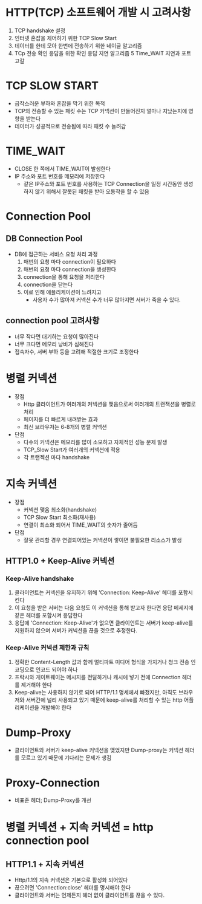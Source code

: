 # HTTP(TCP) 소프트웨어 개발 시 고려사항
1. TCP handshake 설정
2. 인터넷 혼잡을 제어하기 위한 TCP Slow Start
3. 데이터를 한데 모아 한번에 전송하기 위한 네이글 알고리즘
4. TCp 전송 확인 응답을 위한 확인 응답 지연 알고리즘
5 Time_WAIT 지연과 포트 고갈

# TCP SLOW START
* 급작스러운 부하와 혼잡을 막기 위한 목적
* TCP의 전송할 수 있는 패킷 수는 TCP 커넥션이 만들어진지 얼마나 지났는지에 영향을 받는다
* 데이터가 성공적으로 전송됨에 따라 패킷 수 늘려감

# TIME_WAIT
* CLOSE 한 쪽에서 TIME_WAIT이 발생한다
* IP 주소와 포트 번호를 메모리에 저장한다
    * 같은 IP주소와 포트 번호를 사용하는 TCP Connection을 일정 시간동안 생성하지 않기 위해서 잘못된 패킷을 받아 오동작을 할 수 있음


# Connection Pool

## DB Connection Pool
* DB에 접근하는 서비스 요청 처리 과정
    1. 매번의 요청 마다 connection이  필요하다
    2. 매번의 요청 마다 connection을 생성한다
    3. connection을 통해 요청을 처리한다
    4. connection을 닫는다
    0. 이로 인해 애플리케이션이 느려지고
        * 사용자 수가 많아져 커넥션 수가 너무 많아지면 서버가 죽을 수 있다.

## connection pool 고려사항
* 너무 작다면 대기하는 요청이 많아진다
* 너무 크다면 메모리 낭비가 심해진다
* 접속자수, 서버 부하 등을 고려해 적절한 크기로 조정한다


# 병렬 커넥션
* 장점
     * Http 클라이언트가 여러개의 커넥션을 맺음으로써 여러개의 트랜잭션을 병렬로 처리
     * 페이지를 더 빠르게 내려받는 효과
     * 최신 브라우저는 6-8개의 병렬 커넥션
* 단점
    * 다수의 커넥션은 메모리를 많이 소모하고 자체적인 성능 문제 발생
    * TCP_Slow Start가 여러개의 커넥션에 적용
    * 각 트랜젝션 마다 handshake

# 지속 커넥션
* 장점
     * 커넥션 맺음 최소화(handshake)
     * TCP Slow Start 최소화(재사용)
     * 연결이 최소화 되어서 TIME_WAIT의 숫자가 줄어듬
* 단점
  * 잘못 관리할 경우 연결되어있는 커넥션이 쌓이면 불필요한 리소스가 발생


## HTTP1.0 + Keep-Alive 커넥션

### Keep-Alive handshake
1. 클라이언트는 커넥션을 유지하기 위해 'Connection: Keep-Alive' 헤더를 포함시킨다
2. 이 요청을 받은 서버는 다음 요청도 이 커넥션을 통해 받고자 한다면 응답 메세지에 같은 헤더를 포함시켜 응답한다
3. 응답에 'Connection: Keep-Alive'가 없으면 클라이언트는 서버가 keep-alive를 지원하지 않으며 서버가 커넥션을 끊을 것으로 추정한다.


###  Keep-Alive 커넥션 제한과 규칙
1. 정확한 Content-Length 값과 함께 멀티파트 미디어 형식을 가지거나 청크 전송 인코딩으로 인코드 되어야 하나
2. 프락시와 게이트웨이는 메시지를 전달하거나 캐시에 넣기 전에 Connection 헤더를 제거해야 한다
3. Keep-alive는 사용하지 않기로 되어 HTTP/1.1 명세에서 빠졌지만, 아직도 브라우저와 서버간에 널리 사용되고 있기 때문에 keep-alive를 처리할 수 있는 http 어플리케이션을 개발해야 한다


# Dump-Proxy
 * 클라이언트와 서버가 keep-alive 커넥션을 맺었지만 Dump-proxy는 커넥션 헤더를 모르고 있기 때문에 기다리는 문제가 생김
 
# Proxy-Connection
* 비표준 헤더; Dump-Proxy를 개선
# 병렬 커넥션 + 지속 커넥션 = http connection pool


## HTTP1.1 + 지속 커넥션
* Http/1.1의 지속 커넥션은 기본으로 활성화 되어있다
* 끊으려면 'Connection:close' 헤더를 명시해야 한다
* 클라이언트와 서버는 언제든지 헤더 없이 클라이언트를 끊을 수 있다.
